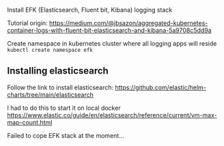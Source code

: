 Install EFK (Elasticsearch, Fluent bit, Kibana) logging stack

Tutorial origin: https://medium.com/@jbsazon/aggregated-kubernetes-container-logs-with-fluent-bit-elasticsearch-and-kibana-5a9708c5dd9a

Create namespace in kubernetes cluster where all logging apps will reside `kubectl create namespace efk`

## Installing elasticsearch

Follow the link to install elasticsearch: https://github.com/elastic/helm-charts/tree/main/elasticsearch

I had to do this to start it on local docker https://www.elastic.co/guide/en/elasticsearch/reference/current/vm-max-map-count.html

Failed to cope EFK stack at the moment...